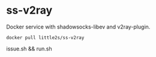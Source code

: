 # ss-v2ray
Docker service with shadowsocks-libev and v2ray-plugin.

`docker pull little2s/ss-v2ray`

issue.sh && run.sh
